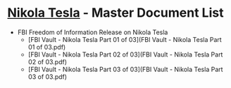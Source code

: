 # [Nikola Tesla](https://infining.github.io/nikolatesla/) - Master Document List

- FBI Freedom of Information Release on Nikola Tesla
  - [FBI Vault - Nikola Tesla Part 01 of 03](FBI Vault - Nikola Tesla Part 01 of 03.pdf)
  - [FBI Vault - Nikola Tesla Part 02 of 03](FBI Vault - Nikola Tesla Part 02 of 03.pdf)
  - [FBI Vault - Nikola Tesla Part 03 of 03](FBI Vault - Nikola Tesla Part 03 of 03.pdf)
